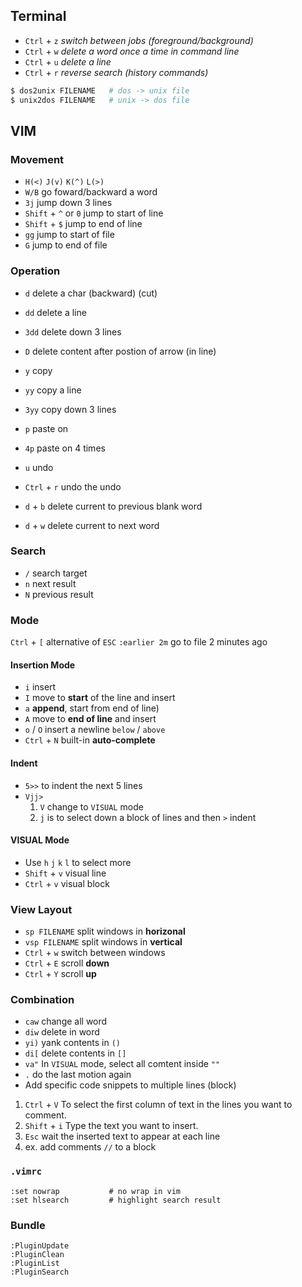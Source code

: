 ## Terminal ##
- `Ctrl` + `z`      *switch between jobs (foreground/background)*
- `Ctrl` + `w`      *delete a word once a time in command line* 
- `Ctrl` + `u`      *delete a line*
- `Ctrl` + `r`      *reverse search (history commands)*

```bash
$ dos2unix FILENAME   # dos -> unix file
$ unix2dos FILENAME   # unix -> dos file
```

## VIM ##
### Movement 
- `H(<)` `J(v)` `K(^)` `L(>)`
- `W/B`                   go foward/backward a word
- `3j`                    jump down 3 lines
- `Shift` + `^` or `0`    jump to start of line
- `Shift` + `$`           jump to end of line
- `gg`                    jump to start of file 
- `G`                     jump to end of file 

### Operation
- `d`               delete a char (backward) (cut) 
- `dd`              delete a line 
- `3dd`             delete down 3 lines
- `D`               delete content after postion of arrow (in line)
- `y`               copy 
- `yy`              copy a line
- `3yy`             copy down 3 lines
- `p`               paste on
- `4p`              paste on 4 times
- `u`               undo
- `Ctrl` + `r`      undo the undo

- `d` + `b`         delete current to previous blank word
- `d` + `w`         delete current to next word  

### Search 
- `/`               search target 
- `n`               next result 
- `N`               previous result 

### Mode
`Ctrl` + `[`        alternative of `ESC`
`:earlier 2m`       go to file 2 minutes ago
#### Insertion Mode
- `i`               insert
- `I`               move to **start** of the line and insert
- `a`               **append**, start from end of line)
- `A`               move to **end of line** and insert
- `o` / `O`         insert a newline `below` / `above`
- `Ctrl` + `N`      built-in **auto-complete**

#### Indent
- `5>>`             to indent the next 5 lines  
- `Vjj>`            
    1. `V` change to `VISUAL` mode
    2. `j` is to select down a block of lines and then `>` indent

#### VISUAL Mode
- Use `h` `j` `k` `l` to select more
- `Shift` + `v`      visual line
- `Ctrl`  + `v`      visual block

### View Layout
- `sp FILENAME`      split windows in **horizonal**           
- `vsp FILENAME`     split windows in **vertical**
- `Ctrl` + `w`       switch between windows
- `Ctrl` + `E`       scroll **down**
- `Ctrl` + `Y`       scroll **up**

### Combination 
- `caw`              change all word
- `diw`              delete in word
- `yi)`              yank contents in `()`
- `di[`              delete contents in `[]`
- `va"`              In `VISUAL` mode, select all comtent inside `""`
- `.`                do the last motion again 
- Add specific code snippets to multiple lines (block)
1. `Ctrl` + `V`      To select the first column of text in the lines you want to comment.
2. `Shift` + `i`     Type the text you want to insert.
3. `Esc`             wait the inserted text to appear at each line
4. ex. add comments `//` to a block 

### `.vimrc`
```
:set nowrap           # no wrap in vim
:set hlsearch         # highlight search result
```
### Bundle
```
:PluginUpdate
:PluginClean
:PluginList
:PluginSearch
```
